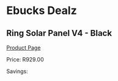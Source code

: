 
# Ebucks Dealz
## Ring Solar Panel V4 - Black
[Product Page](https://www.ebucks.com/web/shop/productSelected.do?prodId=1170934578&catId=1170874557)

Price: R929.00

Savings: 


	